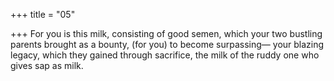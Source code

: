 +++
title = "05"

+++
For you is this milk, consisting of good semen, which your two bustling  parents brought as a bounty, (for you) to become surpassing—
your blazing legacy, which they gained through sacrifice, the milk of the  ruddy one who gives sap as milk.